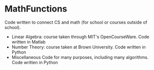 # MathFunctions

Code written to connect CS and math (for school or courses outside of school).

- Linear Algebra: course taken through MIT's OpenCourseWare. Code written in Matlab
- Number Theory: course taken at Brown University. Code written in Python
- Miscellaneous Code for many purposes, including many algorithms. Code written in Python
